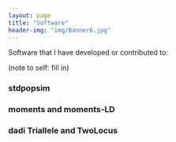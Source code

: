 ```yaml
---
layout: page
title: "Software"
header-img: "img/Banner6.jpg"
---
```


Software that I have developed or contributed to:

(note to self: fill in)

### stdpopsim

### moments and moments-LD

### dadi Triallele and TwoLocus
